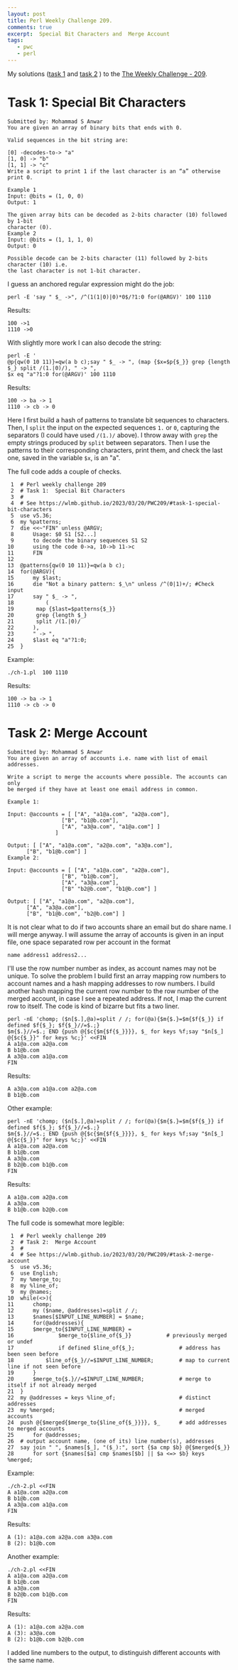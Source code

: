 ```yaml
---
layout: post
title: Perl Weekly Challenge 209.
comments: true
excerpt:  Special Bit Characters and  Merge Account
tags:
   - pwc
   - perl
---
```


My solutions
([task 1](https://github.com/wlmb/perlweeklychallenge-club/blob/master/challenge-209/wlmb/perl/ch-1.pl)
and
[task 2](https://github.com/wlmb/perlweeklychallenge-club/blob/master/challenge-209/wlmb/perl/ch-2.pl)
)
to the  [The Weekly Challenge - 209](https://theweeklychallenge.org/blog/perl-weekly-challenge-209).


# Task 1: Special Bit Characters

    Submitted by: Mohammad S Anwar
    You are given an array of binary bits that ends with 0.

    Valid sequences in the bit string are:

    [0] -decodes-to-> "a"
    [1, 0] -> "b"
    [1, 1] -> "c"
    Write a script to print 1 if the last character is an “a” otherwise print 0.

    Example 1
    Input: @bits = (1, 0, 0)
    Output: 1

    The given array bits can be decoded as 2-bits character (10) followed by 1-bit
    character (0).
    Example 2
    Input: @bits = (1, 1, 1, 0)
    Output: 0

    Possible decode can be 2-bits character (11) followed by 2-bits character (10) i.e.
    the last character is not 1-bit character.

I guess an anchored regular expression might do the job:

    perl -E 'say " $_ ->", /^(1(1|0)|0)*0$/?1:0 for(@ARGV)' 100 1110

Results:

    100 ->1
    1110 ->0

With slightly more work I can also decode the string:

    perl -E '
    @p{qw(0 10 11)}=qw(a b c);say " $_ -> ", (map {$x=$p{$_}} grep {length $_} split /(1.|0)/), " -> ",
    $x eq "a"?1:0 for(@ARGV)' 100 1110

Results:

    100 -> ba -> 1
    1110 -> cb -> 0

Here I first build a hash of patterns to translate bit sequences to
characters. Then, I `split` the input on the expected sequences `1.`
or `0`,
capturing the separators (I could have used `/(1.)/` above).
I throw away with `grep` the empty strings produced by `split` between separators. Then I
use the patterns to their corresponding characters, print them, and check the last
one, saved in the variable `$x`, is an "a".

The full code adds a couple of checks.

     1  # Perl weekly challenge 209
     2  # Task 1:  Special Bit Characters
     3  #
     4  # See https://wlmb.github.io/2023/03/20/PWC209/#task-1-special-bit-characters
     5  use v5.36;
     6  my %patterns;
     7  die <<~"FIN" unless @ARGV;
     8      Usage: $0 S1 [S2...]
     9      to decode the binary sequences S1 S2
    10      using the code 0->a, 10->b 11->c
    11      FIN
    12
    13  @patterns{qw(0 10 11)}=qw(a b c);
    14  for(@ARGV){
    15      my $last;
    16      die "Not a binary pattern: $_\n" unless /^(0|1)+/; #Check input
    17      say " $_ -> ",
    18          (
    19  	 map {$last=$patterns{$_}}
    20  	 grep {length $_}
    21  	 split /(1.|0)/
    22  	),
    23  	" -> ",
    24  	$last eq "a"?1:0;
    25  }

Example:

    ./ch-1.pl  100 1110

Results:

    100 -> ba -> 1
    1110 -> cb -> 0


# Task 2: Merge Account

    Submitted by: Mohammad S Anwar
    You are given an array of accounts i.e. name with list of email addresses.

    Write a script to merge the accounts where possible. The accounts can only
    be merged if they have at least one email address in common.

    Example 1:

    Input: @accounts = [ ["A", "a1@a.com", "a2@a.com"],
                     ["B", "b1@b.com"],
                     ["A", "a3@a.com", "a1@a.com"] ]
                   ]

    Output: [ ["A", "a1@a.com", "a2@a.com", "a3@a.com"],
          ["B", "b1@b.com"] ]
    Example 2:

    Input: @accounts = [ ["A", "a1@a.com", "a2@a.com"],
                     ["B", "b1@b.com"],
                     ["A", "a3@a.com"],
                     ["B" "b2@b.com", "b1@b.com"] ]

    Output: [ ["A", "a1@a.com", "a2@a.com"],
          ["A", "a3@a.com"],
          ["B", "b1@b.com", "b2@b.com"] ]

It is not clear what to do if two accounts share an email but do share
name. I will merge anyway. I will assume the array of accounts is
given in an input file, one space separated row per account in the
format

    name address1 address2...

I'll use the row number number as index, as account names may not be
unique. To solve the problem I build first an array mapping row
numbers to account names and a hash mapping addresses to row
numbers. I build another hash mapping the current row number to the
row number of the merged account, in case I see a repeated
address. If not, I map the current row to itself. The code is kind of
bizarre but fits a two liner.

    perl -nE 'chomp; ($n[$.],@a)=split / /; for(@a){$m{$.}=$m{$f{$_}} if defined $f{$_}; $f{$_}//=$.;}
    $m{$.}//=$.; END {push @{$c{$m{$f{$_}}}}, $_ for keys %f;say "$n[$_] @{$c{$_}}" for keys %c;}' <<FIN
    A a1@a.com a2@a.com
    B b1@b.com
    A a3@a.com a1@a.com
    FIN

Results:

    A a3@a.com a1@a.com a2@a.com
    B b1@b.com

Other example:

    perl -nE 'chomp; ($n[$.],@a)=split / /; for(@a){$m{$.}=$m{$f{$_}} if defined $f{$_}; $f{$_}//=$.;}
    $m{$.}//=$.; END {push @{$c{$m{$f{$_}}}}, $_ for keys %f;say "$n[$_] @{$c{$_}}" for keys %c;}' <<FIN
    A a1@a.com a2@a.com
    B b1@b.com
    A a3@a.com
    B b2@b.com b1@b.com
    FIN

Results:

    A a1@a.com a2@a.com
    A a3@a.com
    B b1@b.com b2@b.com

The full code is somewhat more legible:

     1  # Perl weekly challenge 209
     2  # Task 2:  Merge Account
     3  #
     4  # See https://wlmb.github.io/2023/03/20/PWC209/#task-2-merge-account
     5  use v5.36;
     6  use English;
     7  my %merge_to;
     8  my %line_of;
     9  my @names;
    10  while(<>){
    11      chomp;
    12      my ($name, @addresses)=split / /;
    13      $names[$INPUT_LINE_NUMBER] = $name;
    14      for(@addresses){
    15  	$merge_to{$INPUT_LINE_NUMBER} =
    16  	        $merge_to{$line_of{$_}}           # previously merged or undef
    17              if defined $line_of{$_};              # address has been seen before
    18          $line_of{$_}//=$INPUT_LINE_NUMBER;        # map to current line if not seen before
    19      }
    20      $merge_to{$.}//=$INPUT_LINE_NUMBER;           # merge to itself if not already merged
    21  }
    22  my @addresses = keys %line_of;                    # distinct addresses
    23  my %merged;                                       # merged accounts
    24  push @{$merged{$merge_to{$line_of{$_}}}}, $_      # add addresses to merged accounts
    25      for @addresses;
    26  # output account name, (one of its) line number(s), addresses
    27  say join " ", $names[$_], "($_):", sort {$a cmp $b} @{$merged{$_}}
    28      for sort {$names[$a] cmp $names[$b] || $a <=> $b} keys %merged;

Example:

    ./ch-2.pl <<FIN
    A a1@a.com a2@a.com
    B b1@b.com
    A a3@a.com a1@a.com
    FIN

Results:

    A (1): a1@a.com a2@a.com a3@a.com
    B (2): b1@b.com

Another example:

    ./ch-2.pl <<FIN
    A a1@a.com a2@a.com
    B b1@b.com
    A a3@a.com
    B b2@b.com b1@b.com
    FIN

Results:

    A (1): a1@a.com a2@a.com
    A (3): a3@a.com
    B (2): b1@b.com b2@b.com

I added line numbers to the output, to distinguish different accounts
with the same name.

